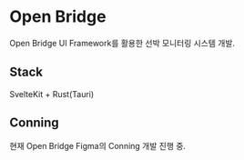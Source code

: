 # Open Bridge

Open Bridge UI Framework를 활용한 선박 모니터링 시스템 개발.


## Stack

SvelteKit + Rust(Tauri)


## Conning

현재 Open Bridge Figma의 Conning 개발 진행 중.